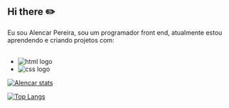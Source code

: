 ## Hi there  :pencil2:

Eu sou Alencar Pereira, sou um programador front end, atualmente estou aprendendo e criando projetos com:
<br/>
<br/>
- <img src="https://img.shields.io/badge/HTML5-E34F26?style=for-the-badge&logo=html5&logoColor=white" alt="html logo" />
- <img src="https://img.shields.io/badge/CSS3-1572B6?style=for-the-badge&logo=css3&logoColor=white" alt="css logo" />

[![Alencar stats](https://github-readme-stats.vercel.app/api?username=alencarpereira)](https://github.com/anuraghazra/github-readme-stats)

[![Top Langs](https://github-readme-stats.vercel.app/api/top-langs/?username=alencarpereira)](https://github.com/anuraghazra/github-readme-stats)

